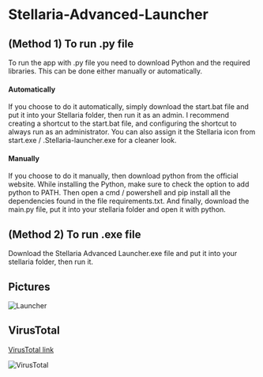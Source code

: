 # Stellaria-Advanced-Launcher

## (Method 1) To run .py file
To run the app with .py file you need to download Python and the required libraries. This can be done either manually or automatically.

#### Automatically
If you choose to do it automatically, simply download the start.bat file and put it into your Stellaria folder, then run it as an admin. I recommend creating a shortcut to the start.bat file, and configuring the shortcut to always run as an administrator. You can also assign it the Stellaria icon from start.exe / .Stellaria-launcher.exe for a cleaner look.

#### Manually
If you choose to do it manually, then download python from the official website. While installing the Python, make sure to check the option to add python to PATH. Then open a cmd / powershell and pip install all the dependencies found in the file requirements.txt. And finally, download the main.py file, put it into your stellaria folder and open it with python.

## (Method 2) To run .exe file
Download the Stellaria Advanced Launcher.exe file and put it into your stellaria folder, then run it.

## Pictures
![Launcher](https://github.com/smety2001/Stellaria-Advanced-Launcher/blob/main/img/launcher1.png?raw=true)

## VirusTotal
[VirusTotal link](https://www.virustotal.com/gui/file/a8995bbd49e16580b6bcfbb1e3234430fb1736d155b23b64d70275b647750caa/detection)

![VirusTotal](https://github.com/smety2001/Stellaria-Advanced-Launcher/blob/main/img/virustotal.png?raw=true)
